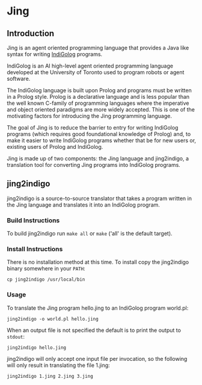 Jing
====

Introduction
------------

Jing is an agent oriented programming language that provides a Java like syntax
for writing [IndiGolog][indigolog] programs.

[indigolog]: http://www.cs.toronto.edu/cogrobo/main/systems/

IndiGolog is an AI high-level agent oriented programming language developed at
the University of Toronto used to program robots or agent software.

The IndiGolog language is built upon Prolog and programs must be written in a
Prolog style. Prolog is a declarative language and is less popular than the
well known C-family of programming languages where the imperative and object
oriented paradigms are more widely accepted. This is one of the motivating
factors for introducing the Jing programming language.

The goal of Jing is to reduce the barrier to entry for writing IndiGolog
programs (which requires good foundational knowledge of Prolog) and, to make it
easier to write IndiGolog programs whether that be for new users or, existing
users of Prolog and IndiGolog.

Jing is made up of two components: the Jing language and jing2indigo, a
translation tool for converting Jing programs into IndiGolog programs.


jing2indigo
-----------

jing2indigo is a source-to-source translator that takes a program written in
the Jing language and translates it into an IndiGolog program.


### Build Instructions

To build jing2indigo run `make all` or `make` ('all' is the default target).


### Install Instructions

There is no installation method at this time. To install copy the jing2indigo
binary somewhere in your `PATH`:

    cp jing2indigo /usr/local/bin


### Usage

To translate the Jing program hello.jing to an IndiGolog program world.pl:

    jing2indigo -o world.pl hello.jing

When an output file is not specified the default is to print the output to
`stdout`:

    jing2indigo hello.jing

jing2indigo will only accept one input file per invocation, so the following
will only result in translating the file 1.jing:

    jing2indigo 1.jing 2.jing 3.jing

